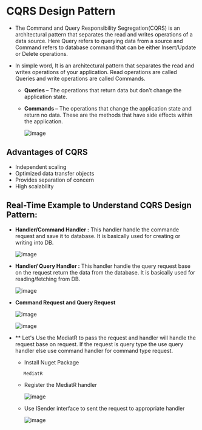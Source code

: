 
# CQRS Design Pattern

- The Command and Query Responsibility Segregation(CQRS) is an architectural pattern that separates the read and writes operations of a data source. Here Query refers to querying data from a source and Command refers to database command that can be either Insert/Update or Delete operations.

- In simple word, It is an architectural pattern that separates the read and writes operations of your application. Read operations are called Queries and write operations are called Commands.

    - **Queries –**  The operations that return data but don’t change the application state.

    - **Commands –** The operations that change the application state and return no data. These are the methods that have side effects within the application. 

      ![image](images/b674dda5-8329-463b-a39b-272c71ea645b)

## Advantages of CQRS

  - Independent scaling
  - Optimized data transfer objects
  - Provides separation of concern
  - High scalability

## Real-Time Example to Understand CQRS Design Pattern:

 - **Handler/Command Handler :** This handler handle the commande request and save it to database. It is basically used for creating or writing into DB.
   
   ![image](images/96da1e83-16fc-43d7-9b6f-e02ad8647d82)

 - **Handler/ Query Handler :** This handler handle the query request base on the request return the data from the database. It is basically used for reading/fetching from DB.

     ![image](images/b692d67f-236e-4e9f-ac54-f4ac3b6de3b7)

 - **Command Request and Query Request**

    ![image](images/05c5ba98-05ce-4af6-be5a-1e4b92b5da23)

    ![image](images/98ecad7b-80ad-4d3b-aa72-7a8ab659e113)



 - ** Let's Use the MediatR to pass the request and handler will handle the request base on request. If the request is query type the use query handler else use command handler for command type request.

   - Install Nuget Package
  
   ```csharp
      MediatR
   ```

   - Register the MediatR handler

     ![image](images/a154dcb1-0e36-422f-9678-a39d4cdf9485)

   - Use ISender interface to sent the request to appropriate handler

     ![image](images/c7d15078-32dd-4ea0-a774-9f9b7fad0945)

